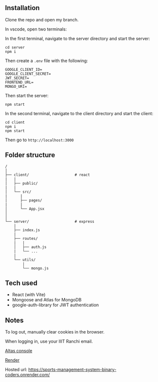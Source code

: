 ## Installation

Clone the repo and open my branch.

In vscode, open two terminals:

In the first terminal, navigate to the server directory and start the server:

    cd server
    npm i

Then create a `.env` file with the following:

    GOOGLE_CLIENT_ID=
    GOOGLE_CLIENT_SECRET=
    JWT_SECRET=
    FRONTEND_URL=
    MONGO_URI=

Then start the server:

    npm start

In the second terminal, navigate to the client directory and start the client:

    cd client
    npm i
    npm start

Then go to `http://localhost:3000`

## Folder structure

    /
    │
    ├── client/                     # react
    |   |
    │   ├── public/
    |   |
    │   └── src/
    |      |
    │      ├── pages/
    |      |
    │      └── App.jsx
    │
    │
    └── server/                     # express
        |
        ├── index.js
        |
        ├── routes/
        |   |
        │   ├── auth.js
        |   └── ...
        |
        └── utils/
            |
            └── mongo.js

## Tech used

- React (with Vite)
- Mongoose and Atlas for MongoDB
- google-auth-library for JWT authentication

## Notes

To log out, manually clear cookies in the browser.

When logging in, use your IIIT Ranchi email.

[Altas console](https://cloud.mongodb.com/v2/6718bf76b1b9ad76cf392188#/metrics/replicaSet/6718c08ff1806c283fc6c284/explorer/Sports_management/users/find)

[Render](https://dashboard.render.com/project/prj-csmcjhrtq21c738g517g)

Hosted url:
https://sports-management-system-binary-coders.onrender.com/
